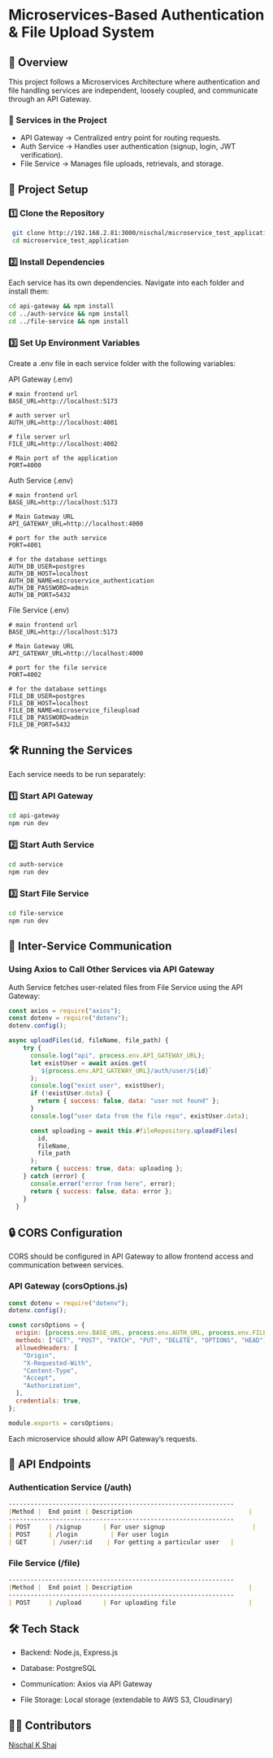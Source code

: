 # Microservices-Based Authentication & File Upload System

## 📌 Overview

This project follows a Microservices Architecture where authentication and file handling services are independent, loosely coupled, and communicate through an API Gateway.

### 📂 Services in the Project

* API Gateway → Centralized entry point for routing requests.
* Auth Service → Handles user authentication (signup, login, JWT verification).
* File Service → Manages file uploads, retrievals, and storage.

## 🚀 Project Setup

### 1️⃣ Clone the Repository

``` bash
 git clone http://192.168.2.81:3000/nischal/microservice_test_application.git
 cd microservice_test_application
```

### 2️⃣ Install Dependencies

Each service has its own dependencies. Navigate into each folder and install them:

```bash
cd api-gateway && npm install
cd ../auth-service && npm install
cd ../file-service && npm install
```

### 3️⃣ Set Up Environment Variables

Create a .env file in each service folder with the following variables:

API Gateway (.env)

```.env
# main frontend url
BASE_URL=http://localhost:5173

# auth server url
AUTH_URL=http://localhost:4001

# file server url
FILE_URL=http://localhost:4002

# Main port of the application
PORT=4000
```

Auth Service (.env)

```.env
# main frontend url
BASE_URL=http://localhost:5173

# Main Gateway URL
API_GATEWAY_URL=http://localhost:4000

# port for the auth service
PORT=4001

# for the database settings
AUTH_DB_USER=postgres
AUTH_DB_HOST=localhost
AUTH_DB_NAME=microservice_authentication
AUTH_DB_PASSWORD=admin
AUTH_DB_PORT=5432
```

File Service (.env)

```.env
# main frontend url
BASE_URL=http://localhost:5173

# Main Gateway URL
API_GATEWAY_URL=http://localhost:4000

# port for the file service
PORT=4002

# for the database settings
FILE_DB_USER=postgres
FILE_DB_HOST=localhost
FILE_DB_NAME=microservice_fileupload
FILE_DB_PASSWORD=admin
FILE_DB_PORT=5432
```

## 🛠 Running the Services

Each service needs to be run separately:

### 1️⃣ Start API Gateway

```bash
cd api-gateway
npm run dev
```

### 2️⃣ Start Auth Service

```bash
cd auth-service
npm run dev
```

### 3️⃣ Start File Service

```bash
cd file-service
npm run dev
```

## 📡 Inter-Service Communication

### Using Axios to Call Other Services via API Gateway

Auth Service fetches user-related files from File Service using the API Gateway:

```javascript
const axios = require("axios");
const dotenv = require("dotenv");
dotenv.config();

async uploadFiles(id, fileName, file_path) {
    try {
      console.log("api", process.env.API_GATEWAY_URL);
      let existUser = await axios.get(
        `${process.env.API_GATEWAY_URL}/auth/user/${id}`
      );
      console.log("exist user", existUser);
      if (!existUser.data) {
        return { success: false, data: "user not found" };
      }
      console.log("user data from the file repo", existUser.data);

      const uploading = await this.#fileRepository.uploadFiles(
        id,
        fileName,
        file_path
      );
      return { success: true, data: uploading };
    } catch (error) {
      console.error("error from here", error);
      return { success: false, data: error };
    }
  }
  ```

## 🔒 CORS Configuration

CORS should be configured in API Gateway to allow frontend access and communication between services.

### API Gateway (corsOptions.js)

```javascript
const dotenv = require("dotenv");
dotenv.config();

const corsOptions = {
  origin: [process.env.BASE_URL, process.env.AUTH_URL, process.env.FILE_URL],
  methods: ["GET", "POST", "PATCH", "PUT", "DELETE", "OPTIONS", "HEAD"],
  allowedHeaders: [
    "Origin",
    "X-Requested-With",
    "Content-Type",
    "Accept",
    "Authorization",
  ],
  credentials: true,
};

module.exports = corsOptions;
```

Each microservice should allow API Gateway’s requests.

## 📌 API Endpoints

### Authentication Service (/auth)

```md
--------------------------------------------------------------
|Method |  End point | Description                                |
--------------------------------------------------------------
| POST     | /signup      | For user signup                        |
| POST     | /login         | For user login                          |
| GET       | /user/:id    | For getting a particular user   |
```

### File Service (/file)

```md
--------------------------------------------------------------
|Method |  End point | Description                                |
--------------------------------------------------------------
| POST     | /upload      | For uploading file                    |
```

## 🛠 Tech Stack

* Backend: Node.js, Express.js

* Database: PostgreSQL

* Communication: Axios via API Gateway

* File Storage: Local storage (extendable to AWS S3, Cloudinary)

## 👨‍💻 Contributors

[Nischal K Shaj](http://192.168.2.81:3000/nischal)
